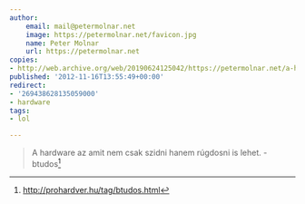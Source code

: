 ```yaml
---
author:
    email: mail@petermolnar.net
    image: https://petermolnar.net/favicon.jpg
    name: Peter Molnar
    url: https://petermolnar.net
copies:
- http://web.archive.org/web/20190624125042/https://petermolnar.net/a-hardware-az/
published: '2012-11-16T13:55:49+00:00'
redirect:
- '269438628135059000'
- hardware
tags:
- lol

---
```


> A hardware az amit nem csak szidni hanem rúgdosni is lehet. -
> btudos[^1]

[^1]: <http://prohardver.hu/tag/btudos.html>